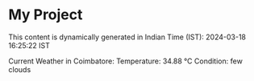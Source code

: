 # My Project

This content is dynamically generated in Indian Time (IST): 2024-03-18 16:25:22 IST


Current Weather in Coimbatore:
Temperature: 34.88 °C
Condition: few clouds
